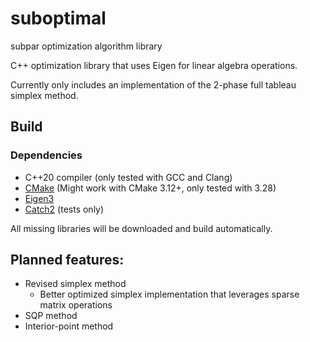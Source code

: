 # suboptimal
subpar optimization algorithm library

C++ optimization library that uses Eigen for linear algebra operations.

Currently only includes an implementation of the 2-phase full tableau simplex method.

## Build
### Dependencies
 - C++20 compiler (only tested with GCC and Clang)
 - [CMake](https://cmake.org/download/) (Might work with CMake 3.12+, only tested with 3.28)
 - [Eigen3](https://gitlab.com/libeigen/eigen)
 - [Catch2](https://github.com/catchorg/Catch2) (tests only)

All missing libraries will be downloaded and build automatically.

## Planned features:
 - Revised simplex method
   - Better optimized simplex implementation that leverages sparse matrix operations
 - SQP method
 - Interior-point method

